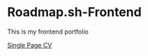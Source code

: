 # Roadmap.sh-Frontend
This is my frontend portfolio 

<a href="https://roadmap.sh/projects/single-page-cv"> Single Page CV</a>  
